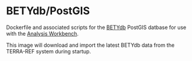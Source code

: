 # BETYdb/PostGIS

Dockerfile and associated scripts for the [BETYdb](https://www.betydb.org/) PostGIS datbase for use with the [Analysis Workbench](https://www.terraref.ndslabs.org).

This image will download and import the latest BETYdb data from the TERRA-REF system during startup.
